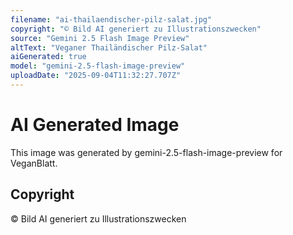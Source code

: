```yaml
---
filename: "ai-thailaendischer-pilz-salat.jpg"
copyright: "© Bild AI generiert zu Illustrationszwecken"
source: "Gemini 2.5 Flash Image Preview"
altText: "Veganer Thailändischer Pilz-Salat"
aiGenerated: true
model: "gemini-2.5-flash-image-preview"
uploadDate: "2025-09-04T11:32:27.707Z"
---
```


# AI Generated Image

This image was generated by gemini-2.5-flash-image-preview for VeganBlatt.

## Copyright
© Bild AI generiert zu Illustrationszwecken
